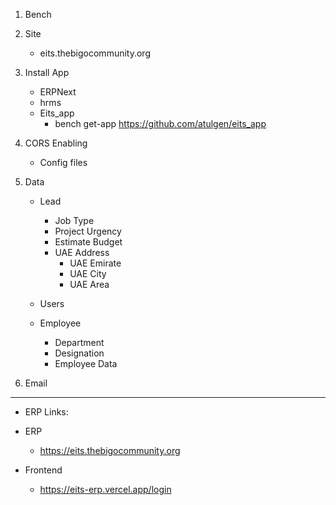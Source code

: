 1. Bench 
2. Site
    - eits.thebigocommunity.org
3. Install App
    - ERPNext
    - hrms
    - Eits_app
        - bench get-app https://github.com/atulgen/eits_app
4. CORS Enabling
    - Config files

5. Data
    - Lead
        - Job Type
        - Project Urgency
        - Estimate Budget
        - UAE Address
            - UAE Emirate
            - UAE City
            - UAE Area

    - Users

    - Employee
        - Department
        - Designation
        - Employee Data




6. Email


---


- ERP Links:

- ERP
    - https://eits.thebigocommunity.org




- Frontend
    - https://eits-erp.vercel.app/login








